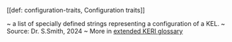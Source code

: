 [[def: configuration-traits, Configuration traits]]

~ a list of specially defined strings representing a configuration of a KEL. 
~ Source: Dr. S.Smith, 2024
~ More in <a href="https://weboftrust.github.io/WOT-terms/docs/glossary/configuration-traits">extended KERI glossary</a>
